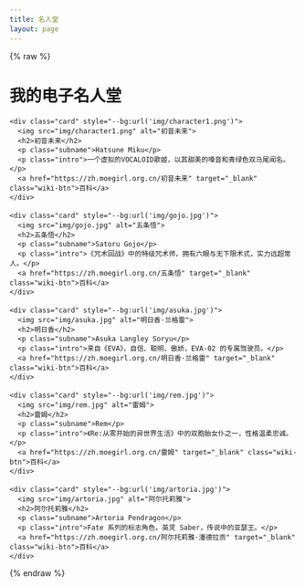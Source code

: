 ```yaml
---
title: 名人堂
layout: page
---
```


{% raw %}

<link rel="stylesheet" href="/waifu/style.css">
<h1 class="title">我的电子名人堂</h1>
<div class="grid">

    <div class="card" style="--bg:url('img/character1.png')">
      <img src="img/character1.png" alt="初音未来">
      <h2>初音未来</h2>
      <p class="subname">Hatsune Miku</p>
      <p class="intro">一个虚拟的VOCALOID歌姬，以其甜美的嗓音和青绿色双马尾闻名。</p>
      <a href="https://zh.moegirl.org.cn/初音未来" target="_blank" class="wiki-btn">百科</a>
    </div>

    <div class="card" style="--bg:url('img/gojo.jpg')">
      <img src="img/gojo.jpg" alt="五条悟">
      <h2>五条悟</h2>
      <p class="subname">Satoru Gojo</p>
      <p class="intro">《咒术回战》中的特级咒术师，拥有六眼与无下限术式，实力远超常人。</p>
      <a href="https://zh.moegirl.org.cn/五条悟" target="_blank" class="wiki-btn">百科</a>
    </div>

    <div class="card" style="--bg:url('img/asuka.jpg')">
      <img src="img/asuka.jpg" alt="明日香·兰格雷">
      <h2>明日香</h2>
      <p class="subname">Asuka Langley Soryu</p>
      <p class="intro">来自《EVA》，自信、聪明、傲娇，EVA-02 的专属驾驶员。</p>
      <a href="https://zh.moegirl.org.cn/明日香·兰格雷" target="_blank" class="wiki-btn">百科</a>
    </div>

    <div class="card" style="--bg:url('img/rem.jpg')">
      <img src="img/rem.jpg" alt="雷姆">
      <h2>雷姆</h2>
      <p class="subname">Rem</p>
      <p class="intro">《Re:从零开始的异世界生活》中的双胞胎女仆之一，性格温柔忠诚。</p>
      <a href="https://zh.moegirl.org.cn/雷姆" target="_blank" class="wiki-btn">百科</a>
    </div>

    <div class="card" style="--bg:url('img/artoria.jpg')">
      <img src="img/artoria.jpg" alt="阿尔托莉雅">
      <h2>阿尔托莉雅</h2>
      <p class="subname">Artoria Pendragon</p>
      <p class="intro">Fate 系列的标志角色，英灵 Saber，传说中的亚瑟王。</p>
      <a href="https://zh.moegirl.org.cn/阿尔托莉雅·潘德拉贡" target="_blank" class="wiki-btn">百科</a>
    </div>

</div>

{% endraw %}